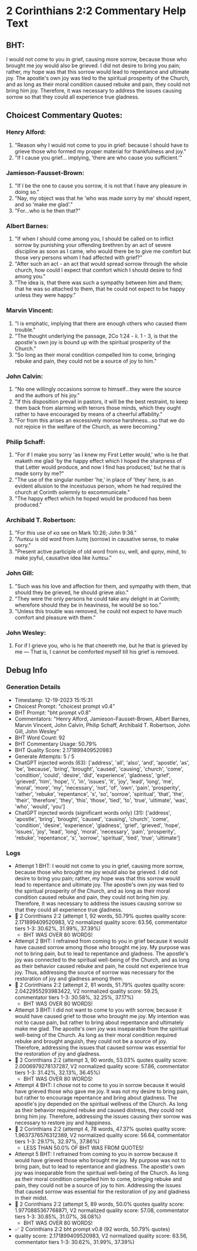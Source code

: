 # 2 Corinthians 2:2 Commentary Help Text

## BHT:
I would not come to you in grief, causing more sorrow, because those who brought me joy would also be grieved. I did not desire to bring you pain; rather, my hope was that this sorrow would lead to repentance and ultimate joy. The apostle's own joy was tied to the spiritual prosperity of the Church, and as long as their moral condition caused rebuke and pain, they could not bring him joy. Therefore, it was necessary to address the issues causing sorrow so that they could all experience true gladness.

## Choicest Commentary Quotes:
### Henry Alford:
1. "Reason why I would not come to you in grief: because I should have to grieve those who formed my proper material for thankfulness and joy."
2. "If I cause you grief... implying, 'there are who cause you sufficient.'"

### Jamieson-Fausset-Brown:
1. "If I be the one to cause you sorrow, it is not that I have any pleasure in doing so."
2. "Nay, my object was that he 'who was made sorry by me' should repent, and so 'make me glad'."
3. "For...who is he then that?"

### Albert Barnes:
1. "If when I should come among you, I should be called on to inflict sorrow by punishing your offending brethren by an act of severe discipline as soon as I came, who would there be to give me comfort but those very persons whom I had affected with grief?" 
2. "After such an act - an act that would spread sorrow through the whole church, how could I expect that comfort which I should desire to find among you."
3. "The idea is, that there was such a sympathy between him and them; that he was so attached to them, that he could not expect to be happy unless they were happy."

### Marvin Vincent:
1. "I is emphatic, implying that there are enough others who caused them trouble."
2. "The thought underlying the passage, 2Co 1:24 - ii. 1 - 3, is that the apostle's own joy is bound up with the spiritual prosperity of the Church."
3. "So long as their moral condition compelled him to come, bringing rebuke and pain, they could not be a source of joy to him."

### John Calvin:
1. "No one willingly occasions sorrow to himself...they were the source and the authors of his joy." 
2. "If this disposition prevail in pastors, it will be the best restraint, to keep them back from alarming with terrors those minds, which they ought rather to have encouraged by means of a cheerful affability."
3. "For from this arises an excessively morose harshness...so that we do not rejoice in the welfare of the Church, as were becoming."

### Philip Schaff:
1. "For if I make you sorry 'as I knew my First Letter would,' who is he that maketh me glad 'by the happy effect which I hoped the sharpness of that Letter would produce, and now I find has produced,' but he that is made sorry by me?"
2. "The use of the singular number 'he,' in place of 'they' here, is an evident allusion to the incestuous person, whom he had required the church at Corinth solemnly to excommunicate."
3. "The happy effect which he hoped would be produced has been produced."

### Archibald T. Robertson:
1. "For this use of κα see on Mark 10:26; John 9:36." 
2. "Λυπεω is old word from λυπη (sorrow) in causative sense, to make sorry."
3. "Present active participle of old word from ευ, well, and φρην, mind, to make joyful, causative idea like λυπεω."

### John Gill:
1. "Such was his love and affection for them, and sympathy with them, that should they be grieved, he should grieve also."
2. "They were the only persons he could take any delight in at Corinth; wherefore should they be in heaviness, he would be so too."
3. "Unless this trouble was removed, he could not expect to have much comfort and pleasure with them."

### John Wesley:
1. For if I grieve you, who is he that cheereth me, but he that is grieved by me — That is, I cannot be comforted myself till his grief is removed.



## Debug Info
### Generation Details
- Timestamp: 12-19-2023 15:15:31
- Choicest Prompt: "choicest prompt v0.4"
- BHT Prompt: "bht prompt v0.8"
- Commentators: "Henry Alford, Jamieson-Fausset-Brown, Albert Barnes, Marvin Vincent, John Calvin, Philip Schaff, Archibald T. Robertson, John Gill, John Wesley"
- BHT Word Count: 92
- BHT Commentary Usage: 50.79%
- BHT Quality Score: 2.171899409520983
- Generate Attempts: 5 / 5
- ChatGPT injected words (63):
	['address', 'all', 'also', 'and', 'apostle', 'as', 'be', 'because', 'bring', 'brought', 'caused', 'causing', 'church', 'come', 'condition', 'could', 'desire', 'did', 'experience', 'gladness', 'grief', 'grieved', 'him', 'hope', 'i', 'in', 'issues', 'it', 'joy', 'lead', 'long', 'me', 'moral', 'more', 'my', 'necessary', 'not', 'of', 'own', 'pain', 'prosperity', 'rather', 'rebuke', 'repentance', 's', 'so', 'sorrow', 'spiritual', 'that', 'the', 'their', 'therefore', 'they', 'this', 'those', 'tied', 'to', 'true', 'ultimate', 'was', 'who', 'would', 'you']
- ChatGPT injected words (significant words only) (31):
	['address', 'apostle', 'bring', 'brought', 'caused', 'causing', 'church', 'come', 'condition', 'desire', 'experience', 'gladness', 'grief', 'grieved', 'hope', 'issues', 'joy', 'lead', 'long', 'moral', 'necessary', 'pain', 'prosperity', 'rebuke', 'repentance', 's', 'sorrow', 'spiritual', 'tied', 'true', 'ultimate']

### Logs
- Attempt 1 BHT: I would not come to you in grief, causing more sorrow, because those who brought me joy would also be grieved. I did not desire to bring you pain; rather, my hope was that this sorrow would lead to repentance and ultimate joy. The apostle's own joy was tied to the spiritual prosperity of the Church, and as long as their moral condition caused rebuke and pain, they could not bring him joy. Therefore, it was necessary to address the issues causing sorrow so that they could all experience true gladness.
- 🔄 2 Corinthians 2:2 (attempt 1, 92 words, 50.79% quotes quality score: 2.171899409520983, V2 normalized quality score: 63.56, commentator tiers 1-3: 30.62%, 31.99%, 37.39%) 
	- BHT WAS OVER 80 WORDS!
- Attempt 2 BHT: I refrained from coming to you in grief because it would have caused sorrow among those who brought me joy. My purpose was not to bring pain, but to lead to repentance and gladness. The apostle's joy was connected to the spiritual well-being of the Church, and as long as their behavior caused rebuke and pain, he could not experience true joy. Thus, addressing the source of sorrow was necessary for the restoration of joy and gladness among them.
- 🔄 2 Corinthians 2:2 (attempt 2, 81 words, 51.79% quotes quality score: 2.0422955293983422, V2 normalized quality score: 59.25, commentator tiers 1-3: 30.58%, 32.25%, 37.17%) 
	- BHT WAS OVER 80 WORDS!
- Attempt 3 BHT: I did not want to come to you with sorrow, because it would have caused grief to those who brought me joy. My intention was not to cause pain, but rather to bring about repentance and ultimately make me glad. The apostle's own joy was inseparable from the spiritual well-being of the Church. As long as their moral condition required rebuke and brought anguish, they could not be a source of joy. Therefore, addressing the issues that caused sorrow was essential for the restoration of joy and gladness.
- 🔄 2 Corinthians 2:2 (attempt 3, 90 words, 53.03% quotes quality score: 2.0006979278137287, V2 normalized quality score: 57.86, commentator tiers 1-3: 31.42%, 32.13%, 36.45%) 
	- BHT WAS OVER 80 WORDS!
- Attempt 4 BHT: I chose not to come to you in sorrow because it would have grieved those who gave me joy. It was not my desire to bring pain, but rather to encourage repentance and bring about gladness. The apostle's joy depended on the spiritual wellness of the Church. As long as their behavior required rebuke and caused distress, they could not bring him joy. Therefore, addressing the issues causing their sorrow was necessary to restore joy and happiness.
- 🔄 2 Corinthians 2:2 (attempt 4, 78 words, 47.37% quotes quality score: 1.9637376576312389, V2 normalized quality score: 56.64, commentator tiers 1-3: 29.17%, 32.97%, 37.86%) 
	- LESS THAN 50.0% OF BHT WAS FROM QUOTES!
- Attempt 5 BHT: I refrained from coming to you in sorrow because it would have grieved those who brought me joy. My purpose was not to bring pain, but to lead to repentance and gladness. The apostle's own joy was inseparable from the spiritual well-being of the Church. As long as their moral condition compelled him to come, bringing rebuke and pain, they could not be a source of joy to him. Addressing the issues that caused sorrow was essential for the restoration of joy and gladness in their midst.
- 🔄 2 Corinthians 2:2 (attempt 5, 89 words, 50.0% quotes quality score: 1.9770885367768871, V2 normalized quality score: 57.08, commentator tiers 1-3: 30.85%, 31.07%, 38.08%) 
	- BHT WAS OVER 80 WORDS!
- ✅ 2 Corinthians 2:2 bht prompt v0.8 (92 words, 50.79% quotes)
- quality score: 2.171899409520983, V2 normalized quality score: 63.56, commentator tiers 1-3: 30.62%, 31.99%, 37.39%)